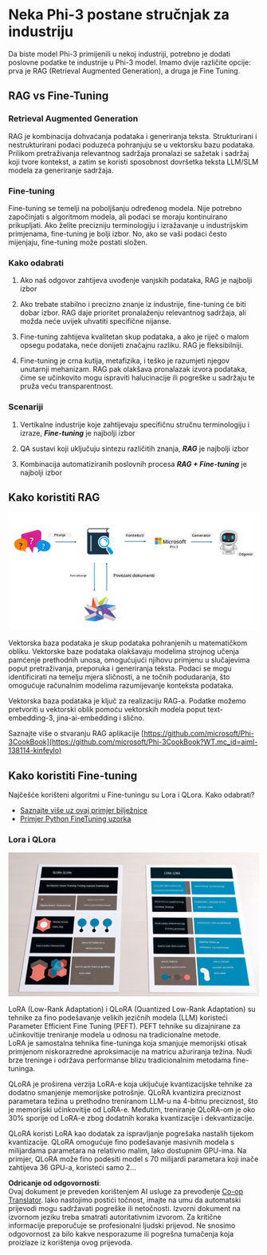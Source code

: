 <!--
CO_OP_TRANSLATOR_METADATA:
{
  "original_hash": "743d7e9cb9c4e8ea642d77bee657a7fa",
  "translation_date": "2025-07-17T10:01:43+00:00",
  "source_file": "md/03.FineTuning/LetPhi3gotoIndustriy.md",
  "language_code": "hr"
}
-->
# **Neka Phi-3 postane stručnjak za industriju**

Da biste model Phi-3 primijenili u nekoj industriji, potrebno je dodati poslovne podatke te industrije u Phi-3 model. Imamo dvije različite opcije: prva je RAG (Retrieval Augmented Generation), a druga je Fine Tuning.

## **RAG vs Fine-Tuning**

### **Retrieval Augmented Generation**

RAG je kombinacija dohvaćanja podataka i generiranja teksta. Strukturirani i nestrukturirani podaci poduzeća pohranjuju se u vektorsku bazu podataka. Prilikom pretraživanja relevantnog sadržaja pronalazi se sažetak i sadržaj koji tvore kontekst, a zatim se koristi sposobnost dovršetka teksta LLM/SLM modela za generiranje sadržaja.

### **Fine-tuning**

Fine-tuning se temelji na poboljšanju određenog modela. Nije potrebno započinjati s algoritmom modela, ali podaci se moraju kontinuirano prikupljati. Ako želite precizniju terminologiju i izražavanje u industrijskim primjenama, fine-tuning je bolji izbor. No, ako se vaši podaci često mijenjaju, fine-tuning može postati složen.

### **Kako odabrati**

1. Ako naš odgovor zahtijeva uvođenje vanjskih podataka, RAG je najbolji izbor

2. Ako trebate stabilno i precizno znanje iz industrije, fine-tuning će biti dobar izbor. RAG daje prioritet pronalaženju relevantnog sadržaja, ali možda neće uvijek uhvatiti specifične nijanse.

3. Fine-tuning zahtijeva kvalitetan skup podataka, a ako je riječ o malom opsegu podataka, neće donijeti značajnu razliku. RAG je fleksibilniji.

4. Fine-tuning je crna kutija, metafizika, i teško je razumjeti njegov unutarnji mehanizam. RAG pak olakšava pronalazak izvora podataka, čime se učinkovito mogu ispraviti halucinacije ili pogreške u sadržaju te pruža veću transparentnost.

### **Scenariji**

1. Vertikalne industrije koje zahtijevaju specifičnu stručnu terminologiju i izraze, ***Fine-tuning*** je najbolji izbor

2. QA sustavi koji uključuju sintezu različitih znanja, ***RAG*** je najbolji izbor

3. Kombinacija automatiziranih poslovnih procesa ***RAG + Fine-tuning*** je najbolji izbor

## **Kako koristiti RAG**

![rag](../../../../translated_images/rag.2014adc59e6f6007bafac13e800a6cbc3e297fbb9903efe20a93129bd13987e9.hr.png)

Vektorska baza podataka je skup podataka pohranjenih u matematičkom obliku. Vektorske baze podataka olakšavaju modelima strojnog učenja pamćenje prethodnih unosa, omogućujući njihovu primjenu u slučajevima poput pretraživanja, preporuka i generiranja teksta. Podaci se mogu identificirati na temelju mjera sličnosti, a ne točnih podudaranja, što omogućuje računalnim modelima razumijevanje konteksta podataka.

Vektorska baza podataka je ključ za realizaciju RAG-a. Podatke možemo pretvoriti u vektorski oblik pomoću vektorskih modela poput text-embedding-3, jina-ai-embedding i slično.

Saznajte više o stvaranju RAG aplikacije [https://github.com/microsoft/Phi-3CookBook](https://github.com/microsoft/Phi-3CookBook?WT.mc_id=aiml-138114-kinfeylo)

## **Kako koristiti Fine-tuning**

Najčešće korišteni algoritmi u Fine-tuningu su Lora i QLora. Kako odabrati?
- [Saznajte više uz ovaj primjer bilježnice](../../../../code/04.Finetuning/Phi_3_Inference_Finetuning.ipynb)
- [Primjer Python FineTuning uzorka](../../../../code/04.Finetuning/FineTrainingScript.py)

### **Lora i QLora**

![lora](../../../../translated_images/qlora.e6446c988ee04ca08807488bb7d9e2c0ea7ef4af9d000fc6d13032b4ac2de18d.hr.png)

LoRA (Low-Rank Adaptation) i QLoRA (Quantized Low-Rank Adaptation) su tehnike za fino podešavanje velikih jezičnih modela (LLM) koristeći Parameter Efficient Fine Tuning (PEFT). PEFT tehnike su dizajnirane za učinkovitije treniranje modela u odnosu na tradicionalne metode.  
LoRA je samostalna tehnika fine-tuninga koja smanjuje memorijski otisak primjenom niskorazredne aproksimacije na matricu ažuriranja težina. Nudi brze treninge i održava performanse blizu tradicionalnim metodama fine-tuninga.

QLoRA je proširena verzija LoRA-e koja uključuje kvantizacijske tehnike za dodatno smanjenje memorijske potrošnje. QLoRA kvantizira preciznost parametara težina u prethodno treniranom LLM-u na 4-bitnu preciznost, što je memorijski učinkovitije od LoRA-e. Međutim, treniranje QLoRA-om je oko 30% sporije od LoRA-e zbog dodatnih koraka kvantizacije i dekvantizacije.

QLoRA koristi LoRA kao dodatak za ispravljanje pogrešaka nastalih tijekom kvantizacije. QLoRA omogućuje fino podešavanje masivnih modela s milijardama parametara na relativno malim, lako dostupnim GPU-ima. Na primjer, QLoRA može fino podesiti model s 70 milijardi parametara koji inače zahtijeva 36 GPU-a, koristeći samo 2...

**Odricanje od odgovornosti**:  
Ovaj dokument je preveden korištenjem AI usluge za prevođenje [Co-op Translator](https://github.com/Azure/co-op-translator). Iako nastojimo postići točnost, imajte na umu da automatski prijevodi mogu sadržavati pogreške ili netočnosti. Izvorni dokument na izvornom jeziku treba smatrati autoritativnim izvorom. Za kritične informacije preporučuje se profesionalni ljudski prijevod. Ne snosimo odgovornost za bilo kakve nesporazume ili pogrešna tumačenja koja proizlaze iz korištenja ovog prijevoda.